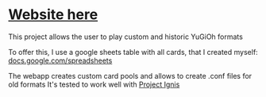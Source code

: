 # [Website here](https://WhiteG00se.github.io/YuGiOh-historic-and-custom-formats/)
This project allows the user to play custom and historic YuGiOh formats

To offer this, I use a google sheets table with all cards, that I created myself:
[docs.google.com/spreadsheets](https://docs.google.com/spreadsheets/d/15f8dqC8letuw0fDdkL6oBOla0tfTf9nceS8LGPZqXU8/edit?usp=sharing)

The webapp creates custom card pools and allows to create .conf files for old formats
It's tested to work well with [Project Ignis](https://projectignis.github.io/download.html)
